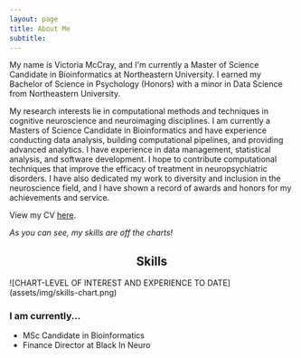 ```yaml
---
layout: page
title: About Me
subtitle: 
---
```


My name is Victoria McCray, and I'm currently a Master of Science Candidate in Bioinformatics at Northeastern University. I earned my Bachelor of Science in Psychology (Honors) with a minor in Data Science from Northeastern University. 

My research interests lie in computational methods and techniques in cognitive neuroscience and neuroimaging disciplines. I am currently a Masters of Science Candidate in Bioinformatics and have experience conducting data analysis, building computational pipelines, and providing advanced analytics. I have experience in data management, statistical analysis, and
software development. I hope to contribute computational techniques that improve the efficacy of treatment in neuropsychiatric disorders. I have also dedicated my work to diversity and inclusion in the neuroscience field, and I have shown a record of awards and honors for my achievements and service.

View my CV [here](assets/img/victoriamccray-cv.pdf).

*As you can see, my skills are off the charts!*
<h2 align="center">Skills</h2>
![CHART-LEVEL OF INTEREST AND EXPERIENCE TO DATE](assets/img/skills-chart.png)

### I am currently...

- MSc Candidate in Bioinformatics
- Finance Director at Black In Neuro
